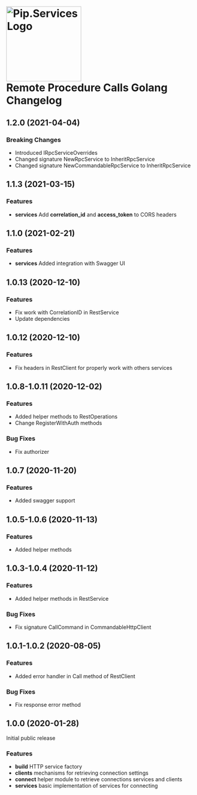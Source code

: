 # <img src="https://uploads-ssl.webflow.com/5ea5d3315186cf5ec60c3ee4/5edf1c94ce4c859f2b188094_logo.svg" alt="Pip.Services Logo" width="200"> <br/> Remote Procedure Calls Golang Changelog

## <a name="1.2.0"></a> 1.2.0 (2021-04-04) 

### Breaking Changes
* Introduced IRpcServiceOverrides
* Changed signature NewRpcService to InheritRpcService
* Changed signature NewCommandableRpcService to InheritRpcService

## <a name="1.1.3"></a> 1.1.3 (2021-03-15)

### Features
* **services**
Add **correlation_id** and **access_token** to CORS headers

## <a name="1.1.0"></a> 1.1.0 (2021-02-21)

### Features
* **services** Added integration with Swagger UI

## <a name="1.0.13"></a> 1.0.13 (2020-12-10) 

### Features

* Fix work with CorrelationID in RestService
* Update dependencies

## <a name="1.0.12"></a> 1.0.12 (2020-12-10) 

### Features

* Fix headers in  RestClient for properly work with others services 


## <a name="1.0.8-1.0.11"></a> 1.0.8-1.0.11 (2020-12-02) 

### Features

* Added helper methods to RestOperations
* Change RegisterWithAuth methods

### Bug Fixes
* Fix authorizer

## <a name="1.0.7"></a> 1.0.7 (2020-11-20) 

### Features

* Added swagger support

## <a name="1.0.5-1.0.6"></a> 1.0.5-1.0.6 (2020-11-13) 

### Features

* Added helper methods

## <a name="1.0.3-1.0.4"></a> 1.0.3-1.0.4 (2020-11-12) 

### Features

* Added helper methods in RestService

### Bug Fixes
* Fix signature CallCommand in CommandableHttpClient

## <a name="1.0.1-1.0.2"></a> 1.0.1-1.0.2 (2020-08-05) 

### Features

* Added error handler in Call method of RestClient

### Bug Fixes
* Fix response error method

## <a name="1.0.0"></a> 1.0.0 (2020-01-28) 

Initial public release

### Features

* **build** HTTP service factory
* **clients** mechanisms for retrieving connection settings
* **connect** helper module to retrieve connections services and clients
* **services** basic implementation of services for connecting

